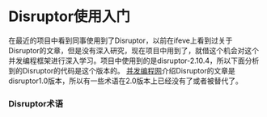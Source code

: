 # Disruptor使用入门

在最近的项目中看到同事使用到了Disruptor，以前在ifeve上看到过关于Disruptor的文章，但是没有深入研究，现在项目中用到了，就借这个机会对这个并发编程框架进行深入学习。项目中使用到的是disruptor-2.10.4，所以下面分析到的Disruptor的代码是这个版本的。
[并发编程网](http://ifeve.com/disruptor/)介绍Disruptor的文章是disruptor1.0版本，所以有一些术语在2.0版本上已经没有了或者被替代了。


### Disruptor术语

